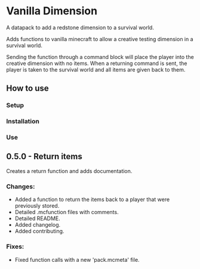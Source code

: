 # Vanilla Dimension
A datapack to add a redstone dimension to a survival world.

Adds functions to vanilla minecraft to allow a creative testing dimension in a survival world.

Sending the function through a command block will place the player into the creative dimension with no items.
When a returning command is sent, the player is taken to the survival world and all items are given back to them.


## How to use

### Setup

### Installation

### Use


## 0.5.0 - Return items

Creates a return function and adds documentation.

### Changes:

- Added a function to return the items back to a player that were previously stored.
- Detailed .mcfunction files with comments.
- Detailed README.
- Added changelog.
- Added contributing.

### Fixes:

- Fixed function calls with a new 'pack.mcmeta' file.